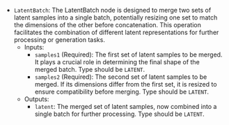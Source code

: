 - `LatentBatch`: The LatentBatch node is designed to merge two sets of latent samples into a single batch, potentially resizing one set to match the dimensions of the other before concatenation. This operation facilitates the combination of different latent representations for further processing or generation tasks.
    - Inputs:
        - `samples1` (Required): The first set of latent samples to be merged. It plays a crucial role in determining the final shape of the merged batch. Type should be `LATENT`.
        - `samples2` (Required): The second set of latent samples to be merged. If its dimensions differ from the first set, it is resized to ensure compatibility before merging. Type should be `LATENT`.
    - Outputs:
        - `latent`: The merged set of latent samples, now combined into a single batch for further processing. Type should be `LATENT`.
